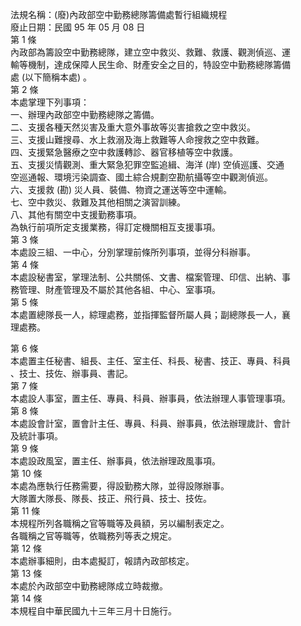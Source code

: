 法規名稱：(廢)內政部空中勤務總隊籌備處暫行組織規程  
廢止日期：民國 95 年 05 月 08 日  
第 1 條  
內政部為籌設空中勤務總隊，建立空中救災、救難、救護、觀測偵巡、運  
輸等機制，達成保障人民生命、財產安全之目的，特設空中勤務總隊籌備  
處 (以下簡稱本處) 。  
第 2 條  
本處掌理下列事項：  
一、辦理內政部空中勤務總隊之籌備。  
二、支援各種天然災害及重大意外事故等災害搶救之空中救災。  
三、支援山難搜尋、水上救溺及海上救難等人命搜救之空中救難。  
四、支援緊急醫療之空中救護轉診、器官移植等空中救護。  
五、支援災情觀測、重大緊急犯罪空監追緝、海洋 (岸) 空偵巡護、交通  
空巡通報、環境污染調查、國土綜合規劃空勘航攝等空中觀測偵巡。  
六、支援救 (勘) 災人員、裝備、物資之運送等空中運輸。  
七、空中救災、救難及其他相關之演習訓練。  
八、其他有關空中支援勤務事項。  
為執行前項所定支援業務，得訂定機關相互支援事項。  
第 3 條  
本處設三組、一中心，分別掌理前條所列事項，並得分科辦事。  
第 4 條  
本處設秘書室，掌理法制、公共關係、文書、檔案管理、印信、出納、事  
務管理、財產管理及不屬於其他各組、中心、室事項。  
第 5 條  
本處置總隊長一人，綜理處務，並指揮監督所屬人員；副總隊長一人，襄  
理處務。  


第 6 條  
本處置主任秘書、組長、主任、室主任、科長、秘書、技正、專員、科員  
、技士、技佐、辦事員、書記。  
第 7 條  
本處設人事室，置主任、專員、科員、辦事員，依法辦理人事管理事項。  
第 8 條  
本處設會計室，置會計主任、專員、科員、辦事員，依法辦理歲計、會計  
及統計事項。  
第 9 條  
本處設政風室，置主任、辦事員，依法辦理政風事項。  
第 10 條  
本處為應執行任務需要，得設勤務大隊，並得設隊辦事。  
大隊置大隊長、隊長、技正、飛行員、技士、技佐。  
第 11 條  
本規程所列各職稱之官等職等及員額，另以編制表定之。  
各職稱之官等職等，依職務列等表之規定。  
第 12 條  
本處辦事細則，由本處擬訂，報請內政部核定。  
第 13 條  
本處於內政部空中勤務總隊成立時裁撤。  
第 14 條  
本規程自中華民國九十三年三月十日施行。  


